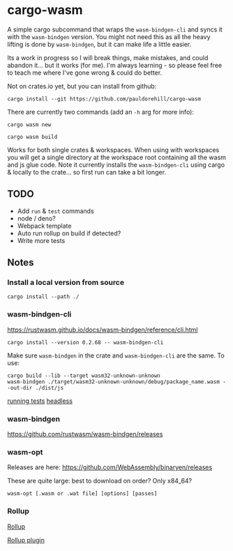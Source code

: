 # cargo-wasm
A simple cargo subcommand that wraps the `wasm-bindgen-cli` and syncs it with the `wasm-bindgen` version. You might not need this as all the heavy lifting is done by `wasm-bindgen`, but it can make life a little easier.

Its a work in progress so I will break things, make mistakes, and could abandon it... but it works (for me). I'm always learning - so please feel free to teach me where I've gone wrong & could do better.

Not on crates.io yet, but you can install from github:
```
cargo install --git https://github.com/pauldorehill/cargo-wasm
```
There are currently two commands (add an `-h` arg for more info):

`cargo wasm new`

`cargo wasm build`

Works for both single crates & workspaces. When using with workspaces you will get a single directory at the workspace root containing all the wasm and js glue code. Note it currently installs the `wasm-bindgen-cli` using cargo & locally to the crate... so first run can take a bit longer.

## TODO
- Add `run` & `test` commands
- node / deno?
- Webpack template
- Auto run rollup on build if detected?
- Write more tests

## Notes

### Install a local version from source
```
cargo install --path ./
```

### wasm-bindgen-cli
https://rustwasm.github.io/docs/wasm-bindgen/reference/cli.html
```
cargo install --version 0.2.68 -- wasm-bindgen-cli
```

Make sure `wasm-bindgen` in the crate and `wasm-bindgen-cli` are the same.
To use:
```
cargo build --lib --target wasm32-unknown-unknown
wasm-bindgen ./target/wasm32-unknown-unknown/debug/package_name.wasm --out-dir ./dist/js
```
[running tests](https://rustwasm.github.io/docs/wasm-bindgen/wasm-bindgen-test/usage.html?highlight=test#appendix-using-wasm-bindgen-test-without-wasm-pack)
[headless](https://rustwasm.github.io/docs/wasm-bindgen/wasm-bindgen-test/browsers.html#appendix-testing-in-headless-browsers-without-wasm-pack)

### wasm-bindgen
https://github.com/rustwasm/wasm-bindgen/releases

### wasm-opt
Releases are here:
https://github.com/WebAssembly/binaryen/releases

These are quite large: best to download on order? Only x84_64?
```
wasm-opt [.wasm or .wat file] [options] [passes]
```

### Rollup

[Rollup](https://rollupjs.org/guide/en/)

[Rollup plugin](https://github.com/wasm-tool/rollup-plugin-rust/blob/master/index.js)

